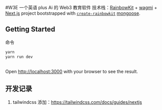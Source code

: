 #W3E 一个英语 plus Ai 的 Web3 教育软件
技术栈：[RainbowKit](https://rainbowkit.com) + [wagmi](https://wagmi.sh) + [Next.js](https://nextjs.org/) project bootstrapped with [`create-rainbowkit`](/packages/create-rainbowkit) [mongoose](https://mongoosejs.com/).

## Getting Started

命令

```bash
yarn
yarn run dev
```

##

Open [http://localhost:3000](http://localhost:3000) with your browser to see the result.

##


## 开发记录

1. tailwindcss 添加：https://tailwindcss.com/docs/guides/nextjs
